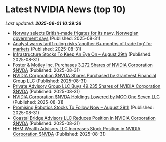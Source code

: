 # Latest NVIDIA News (top 10)
_Last updated: **2025-09-01 10:29:26**_

- [Norway selects British-made frigates for its navy, Norwegian government says](https://biztoc.com/x/19ef2a078409ec67) (Published: 2025-08-31)
- [Analyst warns tariff ruling risks ’another 6+ months of trade fog’ for markets](https://biztoc.com/x/fd87e0a9331ef97c) (Published: 2025-08-31)
- [Infrastructure Stocks To Keep An Eye On – August 29th](https://www.etfdailynews.com/2025/08/31/infrastructure-stocks-to-keep-an-eye-on-august-29th/) (Published: 2025-08-31)
- [Foster & Motley Inc. Purchases 3,272 Shares of NVIDIA Corporation $NVDA](https://www.etfdailynews.com/2025/08/31/foster-motley-inc-purchases-3272-shares-of-nvidia-corporation-nvda/) (Published: 2025-08-31)
- [NVIDIA Corporation $NVDA Shares Purchased by Grantvest Financial Group LLC](https://www.etfdailynews.com/2025/08/31/nvidia-corporation-nvda-shares-purchased-by-grantvest-financial-group-llc/) (Published: 2025-08-31)
- [Private Advisory Group LLC Buys 49,235 Shares of NVIDIA Corporation $NVDA](https://www.etfdailynews.com/2025/08/31/private-advisory-group-llc-buys-49235-shares-of-nvidia-corporation-nvda/) (Published: 2025-08-31)
- [NVIDIA Corporation $NVDA Holdings Lowered by MGO One Seven LLC](https://www.etfdailynews.com/2025/08/31/nvidia-corporation-nvda-holdings-lowered-by-mgo-one-seven-llc/) (Published: 2025-08-31)
- [Promising Robotics Stocks To Follow Now – August 29th](https://www.etfdailynews.com/2025/08/31/promising-robotics-stocks-to-follow-now-august-29th/) (Published: 2025-08-31)
- [Coastal Bridge Advisors LLC Reduces Position in NVIDIA Corporation $NVDA](https://www.etfdailynews.com/2025/08/31/coastal-bridge-advisors-llc-reduces-position-in-nvidia-corporation-nvda/) (Published: 2025-08-31)
- [HHM Wealth Advisors LLC Increases Stock Position in NVIDIA Corporation $NVDA](https://www.etfdailynews.com/2025/08/31/hhm-wealth-advisors-llc-increases-stock-position-in-nvidia-corporation-nvda/) (Published: 2025-08-31)
